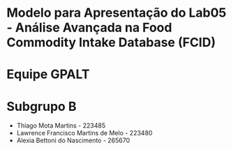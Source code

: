 # Modelo para Apresentação do Lab05 -  Análise Avançada na Food Commodity Intake Database (FCID)

# Equipe GPALT

# Subgrupo B
* Thiago Mota Martins - 223485
* Lawrence Francisco Martins de Melo - 223480
* Alexia Bettoni do Nascimento - 265670


